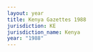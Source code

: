 ```yaml
---
layout: year
title: Kenya Gazettes 1988
jurisdiction: KE
jurisdiction_name: Kenya
year: "1988"
---
```

